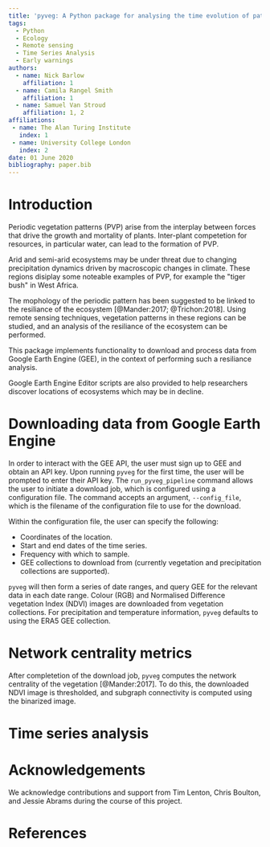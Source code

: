 ```yaml
---
title: 'pyveg: A Python package for analysing the time evolution of patterned vegetation using Google Earth Engine'
tags:
  - Python
  - Ecology
  - Remote sensing
  - Time Series Analysis
  - Early warnings 
authors:
  - name: Nick Barlow
    affiliation: 1
  - name: Camila Rangel Smith
    affiliation: 1
  - name: Samuel Van Stroud
    affiliation: 1, 2
affiliations:
 - name: The Alan Turing Institute
   index: 1
 - name: University College London
   index: 2
date: 01 June 2020
bibliography: paper.bib
---
```


# Introduction

Periodic vegetation patterns (PVP) arise from the interplay between 
forces that drive the growth and mortality of plants. Inter-plant 
competetion for resources, in particular water, can lead to the 
formation of PVP.

Arid and semi-arid ecosystems may be under threat due to changing
precipitation dynamics driven by macroscopic changes in climate. These
regions disiplay some noteable examples of PVP, for example the "tiger
bush" in West Africa.

The mophology of the periodic pattern has been suggested to be 
linked to the resiliance of the ecosystem [@Mander:2017; @Trichon:2018]. 
Using remote sensing techniques,  vegetation patterns in these regions 
can be studied, and an analysis of the resiliance of the ecosystem can 
be performed.

This package implements functionality to download and process data
from Google Earth Engine (GEE), in the context of performing such a 
resiliance analysis.

Google Earth Engine Editor scripts are also provided to help 
researchers discover locations of ecosystems which may be in
decline.


# Downloading data from Google Earth Engine

In order to interact with the GEE API, the user must sign up to GEE 
and obtain an API key. Upon running `pyveg` for the first time, the 
user will be prompted to enter their API key. The `run_pyveg_pipeline`
command allows the user to initiate a download job, which is configured
using a configuration file. The command accepts an argument, `--config_file`, 
which is the filename of the configuration file to use for the download.

Within the configuration file, the user can specify the following:
- Coordinates of the location.
- Start and end dates of the time series.
- Frequency with which to sample.
- GEE collections to download from (currently vegetation and precipitation
  collections are supported).

`pyveg` will then form a series of date ranges, and query GEE for the relevant
data in each date range. Colour (RGB) and Normalised Difference vegetation
Index (NDVI) images are downloaded from vegetation collections. For precipitation
and temperature information, `pyveg` defaults to using the ERA5 GEE collection.


# Network centrality metrics

After completetion of the download job, `pyveg` computes the network centrality 
of the vegetation [@Mander:2017]. To do this, the downloaded NDVI image is thresholded,
and subgraph connectivity is computed using the binarized image.


# Time series analysis 


# Acknowledgements

We acknowledge contributions and support from Tim Lenton, Chris Boulton, 
and Jessie Abrams during the course of this project.

# References